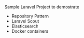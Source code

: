 Sample Laravel Project to demostrate
- Repository Pattern
- Laravel Scout
- Elasticsearch
- Docker containers
